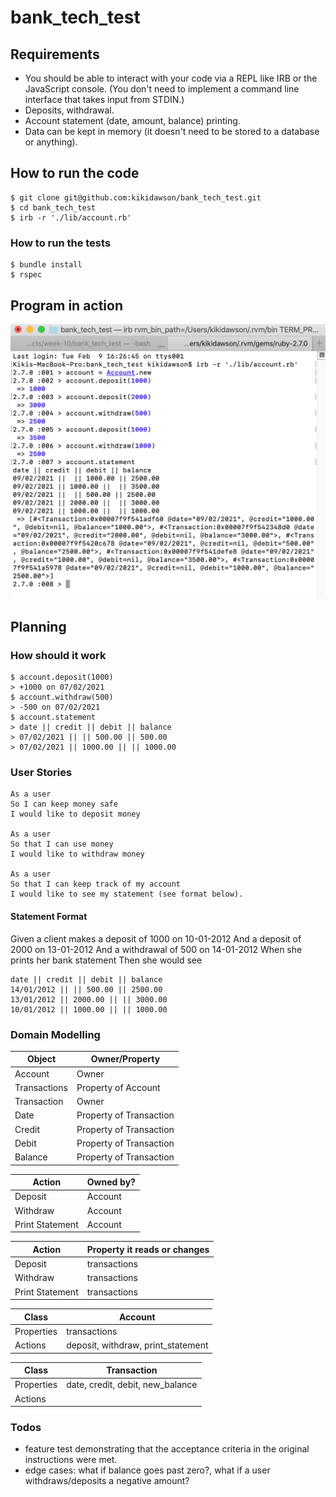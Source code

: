 # bank_tech_test

## Requirements
- You should be able to interact with your code via a REPL like IRB or the JavaScript console. (You don't need to implement a command line interface that takes input from STDIN.)
- Deposits, withdrawal.
- Account statement (date, amount, balance) printing.
- Data can be kept in memory (it doesn't need to be stored to a database or anything).

## How to run the code
```
$ git clone git@github.com:kikidawson/bank_tech_test.git
$ cd bank_tech_test
$ irb -r './lib/account.rb'
```

### How to run the tests
```
$ bundle install
$ rspec
```

## Program in action

![Screenshot of IRB](./images/irb_screenshot.png)

## Planning

### How should it work
```
$ account.deposit(1000)
> +1000 on 07/02/2021
$ account.withdraw(500)
> -500 on 07/02/2021
$ account.statement
> date || credit || debit || balance
> 07/02/2021 || || 500.00 || 500.00
> 07/02/2021 || 1000.00 || || 1000.00
```

### User Stories

```
As a user
So I can keep money safe
I would like to deposit money

As a user
So that I can use money
I would like to withdraw money

As a user
So that I can keep track of my account
I would like to see my statement (see format below).
```

#### Statement Format

Given a client makes a deposit of 1000 on 10-01-2012
And a deposit of 2000 on 13-01-2012
And a withdrawal of 500 on 14-01-2012
When she prints her bank statement
Then she would see
```
date || credit || debit || balance
14/01/2012 || || 500.00 || 2500.00
13/01/2012 || 2000.00 || || 3000.00
10/01/2012 || 1000.00 || || 1000.00
```

### Domain Modelling

| Object | Owner/Property |
| ------- | -------- |
| Account | Owner |
| Transactions | Property of Account |
| Transaction | Owner |
| Date | Property of Transaction |
| Credit | Property of Transaction |
| Debit | Property of Transaction |
| Balance | Property of Transaction |

| Action | Owned by? |
| ------- | -------- |
| Deposit | Account |
| Withdraw | Account |
| Print Statement | Account |

| Action | Property it reads or changes |
| ------- | -------- |
| Deposit | transactions |
| Withdraw | transactions |
| Print Statement | transactions |

| Class | Account |
| -------- | -------- |
| Properties | transactions |
| Actions | deposit, withdraw, print_statement |

| Class | Transaction |
| -------- | -------- |
| Properties | date, credit, debit, new_balance |
| Actions | |

### Todos

- feature test demonstrating that the acceptance criteria in the original instructions were met.
- edge cases: what if balance goes past zero?, what if a user withdraws/deposits a negative amount?

